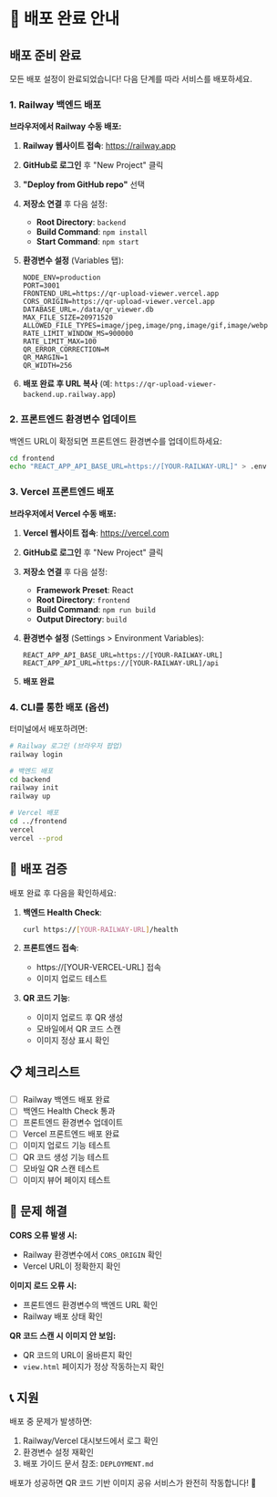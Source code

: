 # 🚀 배포 완료 안내

## 배포 준비 완료

모든 배포 설정이 완료되었습니다! 다음 단계를 따라 서비스를 배포하세요.

### 1. Railway 백엔드 배포

**브라우저에서 Railway 수동 배포:**

1. **Railway 웹사이트 접속**: https://railway.app
2. **GitHub로 로그인** 후 "New Project" 클릭
3. **"Deploy from GitHub repo"** 선택
4. **저장소 연결** 후 다음 설정:
   - **Root Directory**: `backend`
   - **Build Command**: `npm install`
   - **Start Command**: `npm start`

5. **환경변수 설정** (Variables 탭):
   ```
   NODE_ENV=production
   PORT=3001
   FRONTEND_URL=https://qr-upload-viewer.vercel.app
   CORS_ORIGIN=https://qr-upload-viewer.vercel.app
   DATABASE_URL=./data/qr_viewer.db
   MAX_FILE_SIZE=20971520
   ALLOWED_FILE_TYPES=image/jpeg,image/png,image/gif,image/webp
   RATE_LIMIT_WINDOW_MS=900000
   RATE_LIMIT_MAX=100
   QR_ERROR_CORRECTION=M
   QR_MARGIN=1
   QR_WIDTH=256
   ```

6. **배포 완료 후 URL 복사** (예: `https://qr-upload-viewer-backend.up.railway.app`)

### 2. 프론트엔드 환경변수 업데이트

백엔드 URL이 확정되면 프론트엔드 환경변수를 업데이트하세요:

```bash
cd frontend
echo "REACT_APP_API_BASE_URL=https://[YOUR-RAILWAY-URL]" > .env
```

### 3. Vercel 프론트엔드 배포

**브라우저에서 Vercel 수동 배포:**

1. **Vercel 웹사이트 접속**: https://vercel.com
2. **GitHub로 로그인** 후 "New Project" 클릭
3. **저장소 연결** 후 다음 설정:
   - **Framework Preset**: React
   - **Root Directory**: `frontend`
   - **Build Command**: `npm run build`
   - **Output Directory**: `build`

4. **환경변수 설정** (Settings > Environment Variables):
   ```
   REACT_APP_API_BASE_URL=https://[YOUR-RAILWAY-URL]
   REACT_APP_API_URL=https://[YOUR-RAILWAY-URL]/api
   ```

5. **배포 완료**

### 4. CLI를 통한 배포 (옵션)

터미널에서 배포하려면:

```bash
# Railway 로그인 (브라우저 팝업)
railway login

# 백엔드 배포
cd backend
railway init
railway up

# Vercel 배포  
cd ../frontend
vercel
vercel --prod
```

## 🧪 배포 검증

배포 완료 후 다음을 확인하세요:

1. **백엔드 Health Check**:
   ```bash
   curl https://[YOUR-RAILWAY-URL]/health
   ```

2. **프론트엔드 접속**:
   - https://[YOUR-VERCEL-URL] 접속
   - 이미지 업로드 테스트

3. **QR 코드 기능**:
   - 이미지 업로드 후 QR 생성
   - 모바일에서 QR 코드 스캔
   - 이미지 정상 표시 확인

## 📋 체크리스트

- [ ] Railway 백엔드 배포 완료
- [ ] 백엔드 Health Check 통과
- [ ] 프론트엔드 환경변수 업데이트
- [ ] Vercel 프론트엔드 배포 완료
- [ ] 이미지 업로드 기능 테스트
- [ ] QR 코드 생성 기능 테스트
- [ ] 모바일 QR 스캔 테스트
- [ ] 이미지 뷰어 페이지 테스트

## 🐛 문제 해결

**CORS 오류 발생 시:**
- Railway 환경변수에서 `CORS_ORIGIN` 확인
- Vercel URL이 정확한지 확인

**이미지 로드 오류 시:**
- 프론트엔드 환경변수의 백엔드 URL 확인
- Railway 배포 상태 확인

**QR 코드 스캔 시 이미지 안 보임:**
- QR 코드의 URL이 올바른지 확인
- `view.html` 페이지가 정상 작동하는지 확인

## 📞 지원

배포 중 문제가 발생하면:
1. Railway/Vercel 대시보드에서 로그 확인
2. 환경변수 설정 재확인
3. 배포 가이드 문서 참조: `DEPLOYMENT.md`

배포가 성공하면 QR 코드 기반 이미지 공유 서비스가 완전히 작동합니다! 🎉